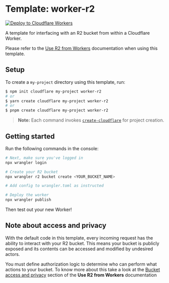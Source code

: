 # Template: worker-r2

[![Deploy to Cloudflare Workers](https://deploy.workers.cloudflare.com/button)](https://deploy.workers.cloudflare.com/?url=https://github.com/cloudflare/templates/tree/main/worker-r2)

A template for interfacing with an R2 bucket from within a Cloudflare Worker.

Please refer to the [Use R2 from Workers](https://developers.cloudflare.com/r2/data-access/workers-api/workers-api-usage/) documentation when using this template.

## Setup

To create a `my-project` directory using this template, run:

```sh
$ npm init cloudflare my-project worker-r2
# or
$ yarn create cloudflare my-project worker-r2
# or
$ pnpm create cloudflare my-project worker-r2
```

> **Note:** Each command invokes [`create-cloudflare`](https://www.npmjs.com/package/create-cloudflare) for project creation.

## Getting started

Run the following commands in the console:

```sh
# Next, make sure you've logged in
npx wrangler login

# Create your R2 bucket
npx wrangler r2 bucket create <YOUR_BUCKET_NAME>

# Add config to wrangler.toml as instructed

# Deploy the worker
npx wrangler publish
```

Then test out your new Worker!

## Note about access and privacy

With the default code in this template, every incoming request has the ability to interact with your R2 bucket. This means your bucket is publicly exposed and its contents can be accessed and modified by undesired actors.

You must define authorization logic to determine who can perform what actions to your bucket. To know more about this take a look at the [Bucket access and privacy](https://developers.cloudflare.com/r2/data-access/workers-api/workers-api-usage/#6-bucket-access-and-privacy) section of the **Use R2 from Workers** documentation
